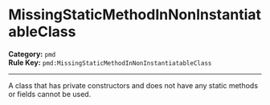 
# MissingStaticMethodInNonInstantiatableClass
**Category:** `pmd`<br/>
**Rule Key:** `pmd:MissingStaticMethodInNonInstantiatableClass`<br/>


-----

A class that has private constructors and does not have any static methods or fields cannot be used.

